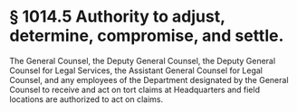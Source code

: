 # § 1014.5   Authority to adjust, determine, compromise, and settle.

The General Counsel, the Deputy General Counsel, the Deputy General Counsel for Legal Services, the Assistant General Counsel for Legal Counsel, and any employees of the Department designated by the General Counsel to receive and act on tort claims at Headquarters and field locations are authorized to act on claims. 




